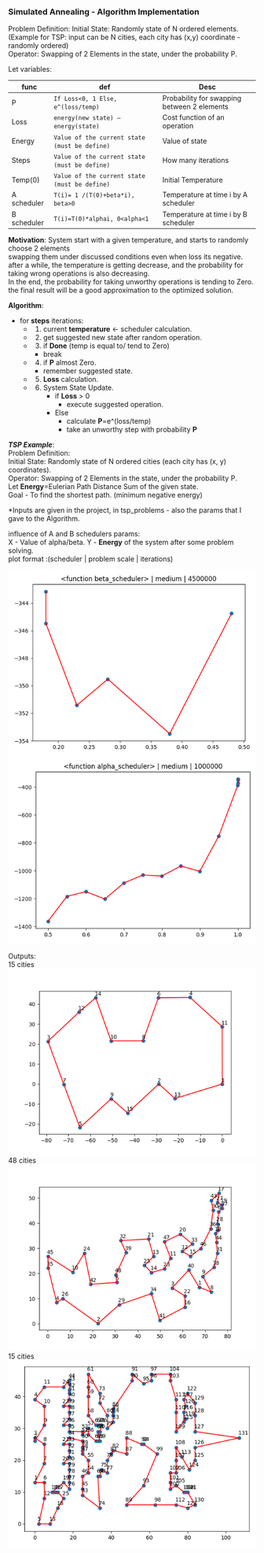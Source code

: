 ### **Simulated Annealing - Algorithm Implementation**  
Problem Definition:
Initial State: Randomly state of N ordered elements.  
(Example for TSP: input can be N cities, each city has (x,y) coordinate - randomly ordered)  
Operator: Swapping of 2 Elements in the state, under the probability P.  

Let variables:

|func                |def                          |Desc                         |
|----------------|-------------------------------|-----------------------------|
|P|`If Loss<0, 1 Else, e^(loss/temp)`|Probability for swapping between 2 elements|
|Loss          |`energy(new state) – energy(state)`|Cost function of an operation|
|Energy          |`Value of the current state (must be define)`|Value of state|
|Steps          |`Value of the current state (must be define)`|How many iterations|
|Temp(0)          |`Value of the current state (must be define)`|Initial Temperature|
|A scheduler|`T(i)= 1 /(T(0)+beta*i), beta>0`|Temperature at time i by A scheduler|
|B scheduler          |`T(i)=T(0)*alphai, 0<alpha<1`|Temperature at time i by B scheduler|

**Motivation**: System start with a given temperature, and starts to randomly choose 2 elements  
swapping them under discussed conditions even when loss its negative.  
after a while, the temperature is getting decrease, and the probability for taking wrong operations is also decreasing.  
In the end, the probability for taking unworthy operations is tending to Zero.  
the final result will be a good approximation to the optimized solution.

**Algorithm**:  
- for **steps** iterations:
    - 1. current **temperature** <- scheduler calculation.
    - 2. get suggested new state after random operation.
    - 3. if **Done** (temp is equal to/ tend to Zero)
        - break
    - 4. if **P** almost Zero.
        - remember suggested state.
    - 5. **Loss** calculation.
    - 6. System State Update.
            - if **Loss** > 0
                - execute suggested operation.
            - Else
                - calculate **P**=e^(loss/temp)
                - take an unworthy step with probability **P**
    
**_TSP Example_**:  
Problem Definition:  
Initial State: Randomly state of N ordered cities (each city has (x, y) coordinates).  
Operator: Swapping of 2 Elements in the state, under the probability P.  
Let **Energy**=Eulerian Path Distance Sum of the given state.  
Goal - To find the shortest path. (minimum negative energy)  

*Inputs are given in the project, in tsp_problems - also the params that I gave to the Algorithm.  

influence of A and B schedulers params:  
X - Value of alpha/beta.
Y - **Energy** of the system after some problem solving.  
plot format :(scheduler | problem scale | iterations)

![](./plots/img.png)
![](./plots/img_5.png)

Outputs:  
15 cities
![](./plots/img_2.png)
48 cities
![](plots/img_6.png)
15 cities
![](./plots/img_4.png)